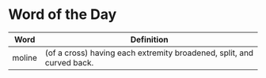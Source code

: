 # Word of the Day

|Word|Definition|
|---|---|
|moline|(of a cross) having each extremity broadened, split, and curved back.|